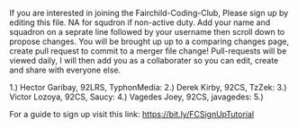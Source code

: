 If you are interested in joining the Fairchild-Coding-Club,
Please sign up by editing this file. NA for squdron if non-active duty.
Add your name and squadron on a seprate line followed by your username then scroll down to propose changes. 
You will be brought up up to a comparing changes page, create pull request to commit to a merger file change!
Pull-requests will be viewed daily, I will then add you as a collaborater so you can edit, create and share with everyone else.

1.) Hector Garibay, 92LRS, TyphonMedia:
2.) Derek Kirby, 92CS, TzZek:
3.) Victor Lozoya, 92CS, Saucy:
4.) Vagedes Joey, 92CS, javagedes:
5.)

For a guide to sign up visit this link: https://bit.ly/FCSignUpTutorial
